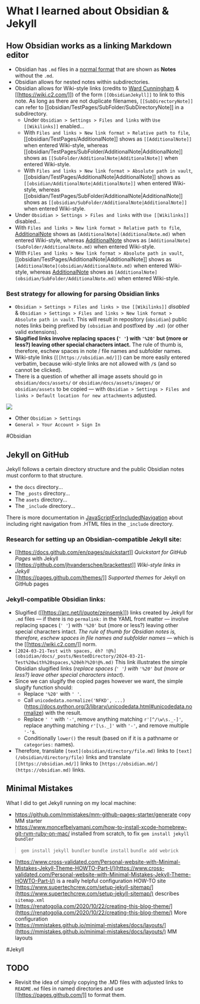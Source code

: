 # What I learned about Obsidian & Jekyll

## How Obsidian works as a linking Markdown editor

- Obsidian has `.md` files in a [normal format](https://www.markdownguide.org/tools/obsidian/) that are shown as **Notes** without the `.md`.
- Obsidian allows for nested notes within subdirectories.
- Obsidian allows for Wiki-style links (credits to [Ward Cunningham](https://en.wikipedia.org/wiki/Ward_Cunningham) & [[https://wiki.c2.com/]]) of the form `[[ObsidianJekyll]]` to link to this note. As long as there are not duplicate filenames, `[[SubDirectoryNote]]` can refer to [[obsidian/TestPages/SubFolder/SubDirectoryNote]] in a subdirectory. 
  - Under `Obsidian > Settings > Files and links` with `Use [[Wikilinks]]` enabled...
   - With `Files and links > New link format > Relative path to file`, [[obsidian/TestPages/AdditionalNote]] shows as `[[AdditionalNote]]` when entered Wiki-style, whereas [[obsidian/TestPages/SubFolder/AdditionalNote|AdditionalNote]] shows as `[[SubFolder/AdditionalNote|AdditionalNote]]` when entered Wiki-style.
   - With `Files and links > New link format > Absolute path in vault`, [[obsidian/TestPages/AdditionalNote|AdditionalNote]] shows as `[[obsidian/AdditionalNote|AdditionalNote]]` when entered Wiki-style, whereas [[obsidian/TestPages/SubFolder/AdditionalNote|AdditionalNote]] shows as `[[obsidian/SubFolder/AdditionalNote|AdditionalNote]]` when entered Wiki-style.
 - Under `Obsidian > Settings > Files and links` with `Use [[Wikilinks]]` disabled...
  - With `Files and links > New link format > Relative path to file`, [AdditionalNote](obsidian/TestPages/AdditionalNote.md) shows as `[AdditionalNote](AdditionalNote.md)` when entered Wiki-style, whereas [AdditionalNote](obsidian/TestPages/SubFolder/AdditionalNote.md) shows as `[AdditionalNote](SubFolder/AdditionalNote.md)` when entered Wiki-style.
  - With `Files and links > New link format > Absolute path in vault`, [[obsidian/TestPages/AdditionalNote|AdditionalNote]] shows as `[AdditionalNote](obsidian/AdditionalNote.md)` when entered Wiki-style, whereas [AdditionalNote](obsidian/TestPages/SubFolder/AdditionalNote.md) shows as `[AdditionalNote](obsidian/SubFolder/AdditionalNote.md)` when entered Wiki-style.
  
### Best strategy for allowing for parsing Obsidian links

- `Obsidian > Settings > Files and links > Use [[Wikilinks]]` *disabled* & `Obsidian > Settings > Files and links > New link format > Absolute path in vault`. This will result in repository (`obsidian`) public notes links being prefixed by `(obsidian` and postfixed by `.md)` (or other valid extensions).
- **Slugified links involve replacing spaces (`' '`) with `'%20'` but (more or less?) leaving other special characters intact.** The rule of thumb is, therefore, eschew spaces in note / file names and subfolder names.
- Wiki-style links (`[[https://obsidian.md/]]`)  can be more easily entered verbatim, because wiki-style links are not allowed with `/`s (and so cannot be clicked).
- There is a question of whether all image assets should go in `obsidian/docs/assets/` or `obsidian/docs/assets/images/` or `obsidian/assets` to be copied — with `Obsidian > Settings > Files and links > Default location for new attachments` adjusted.

![](obsidian/assets/obsidian/Pasted%20image%2020240324105650.png)

- Other `Obsidian > Settings`
 - `General > Your Account > Sign In`

#Obsidian

## Jekyll on GitHub

Jekyll follows a certain directory structure and the public Obsidian notes must conform to that structure.

- the `docs` directory...
- The `_posts` directory...
- The `asets` directory...
- The `_include` directory...

There is more documentation in [JavaScriptForIncludedNavigation](obsidian/Obsidian%20&%20Jekyll/JavaScriptForIncludedNavigation.md) about including right navigation from .HTML files in the `_include` directory.

### Research for setting up an Obsidian-compatible Jekyll site:

- [[https://docs.github.com/en/pages/quickstart]] *Quickstart for GitHub Pages* with Jekyll
- [[https://github.com/jhvanderschee/brackettest]] *Wiki-style links in Jekyll*
- [[https://pages.github.com/themes/]] *Supported themes* for Jekyll on GitHub pages

### Jekyll-compatible Obsidian links:

- Slugified ([[https://arc.net/l/quote/zeinsemk]]) links created by Jekyll for `.md` files — if there is no `permalink:` in the YAML front matter — involve replacing spaces (`' '`) with `'%20'` but (more or less?) leaving other special characters intact. *The rule of thumb for Obsidian notes is, therefore, eschew spaces in file names and subfolder names* &mdash; which is the [[https://wiki.c2.com/]] norm.
- `[2024-03-21-Test with spaces, éh? !@%](obsidian/docs/_posts/NestedDirectory/2024-03-21-Test%20with%20spaces,%20éh?%20!@%.md)` This link illustrates the simple Obsidian slugified links (*replace spaces (`' '`) with `'%20'` but (more or less?) leave other special characters intact*). 
- Since we can slugify the copied pages however we want, the simple slugify function should:
   - Replace `'%20'` with `' '`.
   - Call `unicodedata.normalize('NFKD', ...)` (https://docs.python.org/3/library/unicodedata.html#unicodedata.normalize) with the result.
   - Replace `' '` with `'-'`, remove anything matching `r'[^/\w\s._-]'`, replace anything matching `r'[\s._]'` with `'-'`, and remove multiple `'-'`s.
   - Conditionally `lower()` the result (based on if it is a pathname or `categories:`  names).
- Therefore, translate `[text](obsidian/directory/file.md)` links to `[text](/obsidian/directory/file)` links and translate `[[https://obsidian.md/]]` links to `[https://obsidian.md/](https://obsidian.md)` links.

## Minimal Mistakes

What I did to get Jekyll running on my local machine:

- https://github.com/mmistakes/mm-github-pages-starter/generate copy MM starter
- https://www.moncefbelyamani.com/how-to-install-xcode-homebrew-git-rvm-ruby-on-mac/ installed from scratch, to fix `gem install jekyll bundler`

> `gem install jekyll bundler`
> `bundle install`
> `bundle add webrick`

- [https://www.cross-validated.com/Personal-website-with-Minimal-Mistakes-Jekyll-Theme-HOWTO-Part-I/](https://www.cross-validated.com/Personal-website-with-Minimal-Mistakes-Jekyll-Theme-HOWTO-Part-I/) is a really helpful configuration HOW-TO site
- [https://www.supertechcrew.com/setup-jekyll-sitemap/](https://www.supertechcrew.com/setup-jekyll-sitemap/) describes `sitemap.xml`
- [https://renatogolia.com/2020/10/22/creating-this-blog-theme/](https://renatogolia.com/2020/10/22/creating-this-blog-theme/) More configuration
- [https://mmistakes.github.io/minimal-mistakes/docs/layouts/](https://mmistakes.github.io/minimal-mistakes/docs/layouts/) MM layouts

#Jekyll

## TODO

- Revisit the idea of simply copying the .MD files with adjusted links to `README.md` files in named directories and use [[https://pages.github.com/]] to format them.
